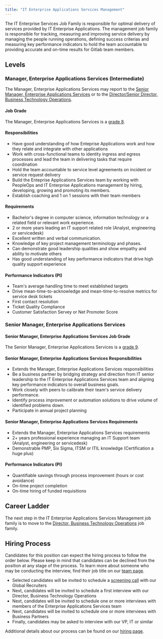 ```yaml
---
title: "IT Enterprise Applications Services Management"
---
```


The IT Enterprise Services Job Family is responsible for optimal delivery of services provided by IT Enterprise Applications. The management job family is responsible for tracking, measuring and improving service delivery by managing the people running operations, defining success criterias and measuring key performance indicators to hold the team accountable to providing accurate and on-time results for Gitlab team members.

## Levels

### Manager, Enterprise Applications Services (Intermediate)

The Manager, Enterprise Applications Services may report to the [Senior Manager, Enterprise Applications Services](/job-families/finance/it-entapps-services/#senior-manager-data) or to the [Director/Senior Director, Business Technology Operations](/job-families/finance/director-bt-operations).

#### Job Grade

The Manager, Enterprise Applications Services is a [grade 8](/handbook/total-rewards/compensation/compensation-calculator/#gitlab-job-grades).

#### Responsibilities

- Have good understanding of how Enteprise Applications work and how they relate and integrate with other applications
- Work with cross-functional teams to identity ingress and egress processes and lead the team in delivering tasks that require coordination
- Hold the team accountable to service level agreements on incident or service request delivery
- Build the Enteprise Applications Services team by working with PeopleOps and IT Enterprise Applications management by hiring, developing, growing and promoting its members.
- Establish coaching and 1 on 1 sessions with their team members

#### Requirements

- Bachelor's degree in computer science, information technology or a related field or relevant work experience.
- 2 or more years leading an IT support related role (Analyst, engineering or servicedesk)
- Excellent written and verbal communication.
- Knowledge of key project management terminology and phases.
- Can demonstrate good leadership qualities and show empathy and ability to motivate others
- Has good understanding of key performance indicators that drive high quality support experience

#### Performance Indicators (PI)

- Team's average handling time to meet established targets
- Drive mean-time-to-acknowledge and mean-time-to-resolve metrics for service desk tickets
- First contact resolution
- Ticket Quality Compliance
- Customer Satisfaction Servey or Net Promoter Score

### Senior Manager, Enterprise Applications Services

#### Senior Manager, Enterprise Applications Services Job Grade

The Senior Manager, Enterprise Applications Services is a [grade 9](/handbook/total-rewards/compensation/compensation-calculator/#gitlab-job-grades).

#### Senior Manager, Enterprise Applications Services Responsibilities

- Extends the Manager, Enterprise Applications Services responsibilities
- Be a business partner by bridging strategy and direction from IT senior leadership to the IT Enterprise Applications Services team and aligning key performance indicators to overall business goals.
- Work closely with peers to calibrate their team's service delivery performance.
- Identify process improvement or automation solutions to drive volume of identified problems down.
- Participate in annual project planning

#### Senior Manager, Enterprise Applications Services Requirements

- Extends the Manager, Enterprise Applications Services requirements
- 2+ years professional experience managing an IT Support team (Analyst, engineering or servicedesk)
- Demonstrable PMP, Six Sigma, ITSM or ITIL knowledge (Certification a huge plus)

#### Performance Indicators (PI)

- Quantifiable savings through process improvement (hours or cost avoidance)
- On-time project completion
- On-time hiring of funded requisitions

## Career Ladder

The next step in the IT Enterprise Applications Services Management job family is to move to the [Director, Business Technology Operations](/job-families/finance/director-bt-operations) job family.

## Hiring Process

Candidates for this position can expect the hiring process to follow the order below. Please keep in mind that candidates can be declined from the position at any stage of the process. To learn more about someone who may be conducting the interview, find their job title on our [team page](/handbook/company/team/).

- Selected candidates will be invited to schedule a [screening call](/handbook/hiring/#screening-call) with our Global Recruiters
- Next, candidates will be invited to schedule a first interview with our Director, Business Technology Operations
- Next, candidates will be invited to schedule one or more interviews with members of the Enterprise Applications Services team
- Next, candidates will be invited to schedule one or more interviews with Business Partners
- Finally, candidates may be asked to interview with our VP, IT or similar

Additional details about our process can be found on our [hiring page](/handbook/hiring/).
